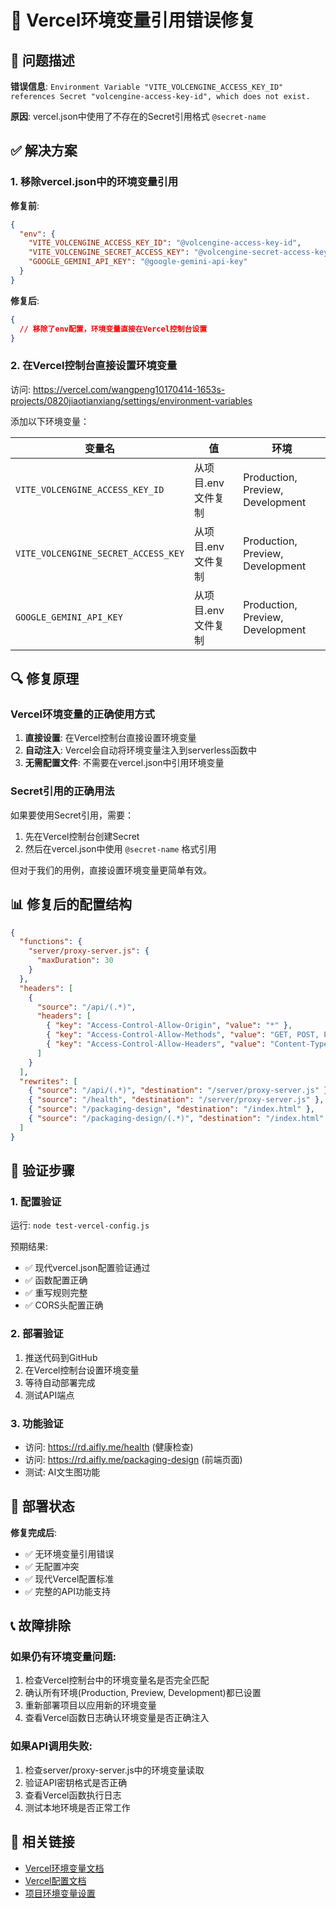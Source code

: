 # 🔧 Vercel环境变量引用错误修复

## 🚨 问题描述

**错误信息**: `Environment Variable "VITE_VOLCENGINE_ACCESS_KEY_ID" references Secret "volcengine-access-key-id", which does not exist.`

**原因**: vercel.json中使用了不存在的Secret引用格式 `@secret-name`

## ✅ 解决方案

### 1. 移除vercel.json中的环境变量引用

**修复前**:
```json
{
  "env": {
    "VITE_VOLCENGINE_ACCESS_KEY_ID": "@volcengine-access-key-id",
    "VITE_VOLCENGINE_SECRET_ACCESS_KEY": "@volcengine-secret-access-key", 
    "GOOGLE_GEMINI_API_KEY": "@google-gemini-api-key"
  }
}
```

**修复后**:
```json
{
  // 移除了env配置，环境变量直接在Vercel控制台设置
}
```

### 2. 在Vercel控制台直接设置环境变量

访问: https://vercel.com/wangpeng10170414-1653s-projects/0820jiaotianxiang/settings/environment-variables

添加以下环境变量：

| 变量名 | 值 | 环境 |
|--------|----|----- |
| `VITE_VOLCENGINE_ACCESS_KEY_ID` | 从项目.env文件复制 | Production, Preview, Development |
| `VITE_VOLCENGINE_SECRET_ACCESS_KEY` | 从项目.env文件复制 | Production, Preview, Development |
| `GOOGLE_GEMINI_API_KEY` | 从项目.env文件复制 | Production, Preview, Development |

## 🔍 修复原理

### Vercel环境变量的正确使用方式

1. **直接设置**: 在Vercel控制台直接设置环境变量
2. **自动注入**: Vercel会自动将环境变量注入到serverless函数中
3. **无需配置文件**: 不需要在vercel.json中引用环境变量

### Secret引用的正确用法

如果要使用Secret引用，需要：
1. 先在Vercel控制台创建Secret
2. 然后在vercel.json中使用 `@secret-name` 格式引用

但对于我们的用例，直接设置环境变量更简单有效。

## 📊 修复后的配置结构

```json
{
  "functions": {
    "server/proxy-server.js": {
      "maxDuration": 30
    }
  },
  "headers": [
    {
      "source": "/api/(.*)",
      "headers": [
        { "key": "Access-Control-Allow-Origin", "value": "*" },
        { "key": "Access-Control-Allow-Methods", "value": "GET, POST, PUT, DELETE, OPTIONS" },
        { "key": "Access-Control-Allow-Headers", "value": "Content-Type, Authorization, X-Requested-With" }
      ]
    }
  ],
  "rewrites": [
    { "source": "/api/(.*)", "destination": "/server/proxy-server.js" },
    { "source": "/health", "destination": "/server/proxy-server.js" },
    { "source": "/packaging-design", "destination": "/index.html" },
    { "source": "/packaging-design/(.*)", "destination": "/index.html" }
  ]
}
```

## 🎯 验证步骤

### 1. 配置验证
运行: `node test-vercel-config.js`

预期结果:
- ✅ 现代vercel.json配置验证通过
- ✅ 函数配置正确
- ✅ 重写规则完整
- ✅ CORS头配置正确

### 2. 部署验证
1. 推送代码到GitHub
2. 在Vercel控制台设置环境变量
3. 等待自动部署完成
4. 测试API端点

### 3. 功能验证
- 访问: https://rd.aifly.me/health (健康检查)
- 访问: https://rd.aifly.me/packaging-design (前端页面)
- 测试: AI文生图功能

## 🚀 部署状态

**修复完成后**:
- ✅ 无环境变量引用错误
- ✅ 无配置冲突
- ✅ 现代Vercel配置标准
- ✅ 完整的API功能支持

## 📞 故障排除

### 如果仍有环境变量问题:
1. 检查Vercel控制台中的环境变量名是否完全匹配
2. 确认所有环境(Production, Preview, Development)都已设置
3. 重新部署项目以应用新的环境变量
4. 查看Vercel函数日志确认环境变量是否正确注入

### 如果API调用失败:
1. 检查server/proxy-server.js中的环境变量读取
2. 验证API密钥格式是否正确
3. 查看Vercel函数执行日志
4. 测试本地环境是否正常工作

## 🔗 相关链接

- [Vercel环境变量文档](https://vercel.com/docs/concepts/projects/environment-variables)
- [Vercel配置文档](https://vercel.com/docs/project-configuration)
- [项目环境变量设置](https://vercel.com/wangpeng10170414-1653s-projects/0820jiaotianxiang/settings/environment-variables)
